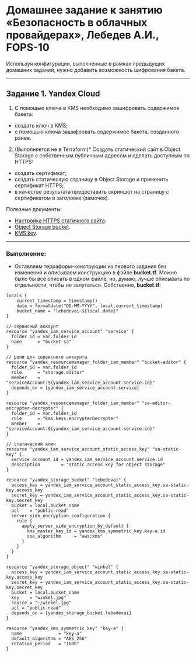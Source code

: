# Домашнее задание к занятию «Безопасность в облачных провайдерах», Лебедев А.И., FOPS-10

Используя конфигурации, выполненные в рамках предыдущих домашних заданий, нужно добавить возможность шифрования бакета.

---
## Задание 1. Yandex Cloud   

1. С помощью ключа в KMS необходимо зашифровать содержимое бакета:

 - создать ключ в KMS;
 - с помощью ключа зашифровать содержимое бакета, созданного ранее.
2. (Выполняется не в Terraform)* Создать статический сайт в Object Storage c собственным публичным адресом и сделать доступным по HTTPS:

 - создать сертификат;
 - создать статическую страницу в Object Storage и применить сертификат HTTPS;
 - в качестве результата предоставить скриншот на страницу с сертификатом в заголовке (замочек).

Полезные документы:

- [Настройка HTTPS статичного сайта](https://cloud.yandex.ru/docs/storage/operations/hosting/certificate).
- [Object Storage bucket](https://registry.terraform.io/providers/yandex-cloud/yandex/latest/docs/resources/storage_bucket).
- [KMS key](https://registry.terraform.io/providers/yandex-cloud/yandex/latest/docs/resources/kms_symmetric_key).

---  

 ### Выполнение:  

- Оставляем терраформ-конструкции из первого задания без изменений и описываем конструкцию в файле **bucket.tf**. Можно было бы все описать в одном файле, но, думаю, лучше описывать по отдельности, чтобы не запутаться. Собственно, **bucket.tf**:

```
locals {
    current_timestamp = timestamp()
    date = formatdate("DD-MM-YYYY", local.current_timestamp)
    bucket_name = "lebedevai-${local.date}"
}

// сервисный аккаунт
resource "yandex_iam_service_account" "service" {
  folder_id = var.folder_id
  name      = "bucket-sa"
}

// роли для сервисного аккаунта
resource "yandex_resourcemanager_folder_iam_member" "bucket-editor" {
  folder_id = var.folder_id
  role      = "storage.editor"
  member    = "serviceAccount:${yandex_iam_service_account.service.id}"
  depends_on = [yandex_iam_service_account.service]
}

resource "yandex_resourcemanager_folder_iam_member" "sa-editor-encrypter-decrypter" {
  folder_id = var.folder_id
  role      = "kms.keys.encrypterDecrypter"
  member    = "serviceAccount:${yandex_iam_service_account.service.id}"
}

// статический ключ
resource "yandex_iam_service_account_static_access_key" "sa-static-key" {
  service_account_id = yandex_iam_service_account.service.id
  description        = "static access key for object storage"
}

resource "yandex_storage_bucket" "lebedevai" {
  access_key = yandex_iam_service_account_static_access_key.sa-static-key.access_key
  secret_key = yandex_iam_service_account_static_access_key.sa-static-key.secret_key
  bucket = local.bucket_name
  acl    = "public-read"
  server_side_encryption_configuration {
    rule {
      apply_server_side_encryption_by_default {
        kms_master_key_id = yandex_kms_symmetric_key.key-a.id
        sse_algorithm     = "aws:kms"
      }
    }
  }
}

resource "yandex_storage_object" "winkel" {
  access_key = yandex_iam_service_account_static_access_key.sa-static-key.access_key
  secret_key = yandex_iam_service_account_static_access_key.sa-static-key.secret_key
  bucket = local.bucket_name
  key    = "winkel.jpg"
  source = "~/winkel.jpg"
  acl = "public-read"
  depends_on = [yandex_storage_bucket.lebedevai]
}

resource "yandex_kms_symmetric_key" "key-a" {
  name              = "key-a"
  default_algorithm = "AES_256"
  rotation_period   = "168h"
}
```



